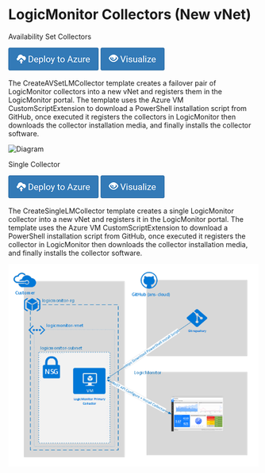 # LogicMonitor Collectors (New vNet)

Availability Set Collectors

[![Deploy to Azure](/Azure/Images/azure_deploy.png)](https://portal.azure.com/#create/Microsoft.Template/uri/https%3A%2F%2Fraw.githubusercontent.com%2Fans-cst%2FCloud-Scripts%2Fmaster%2FAzure%2FLogicMonitor%2FLogicMonitor-Collector-New-Network%2FCreateAVSetLMCollector.json)
[![Deploy to Azure](/Azure/Images/azure_view.png)](http://armviz.io/#/?load=https%3A%2F%2Fraw.githubusercontent.com%2Fans-cst%2FCloud-Scripts%2Fmaster%2FAzure%2FLogicMonitor%2FLogicMonitor-Collector-New-Network%2FCreateAVSetLMCollector.json)

The CreateAVSetLMCollector template creates a failover pair of LogicMonitor collectors into a new vNet and registers them in the LogicMonitor portal. The template uses the Azure VM CustomScriptExtension to download a PowerShell installation script from GitHub, once executed it registers the collectors in LogicMonitor then downloads the collector installation media, and finally installs the collector software. 

![Diagram](/Azure/LogicMonitor/LogicMonitor-Collector-New-Network/CreateLMCollector.png)


Single Collector

[![Deploy to Azure](/Azure/Images/azure_deploy.png)](https://portal.azure.com/#create/Microsoft.Template/uri/https%3A%2F%2Fraw.githubusercontent.com%2Fans-cst%2FCloud-Scripts%2Fmaster%2FAzure%2FLogicMonitor%2FLogicMonitor-Collector-New-Network%2FCreateSingleLMCollector.json)
[![Deploy to Azure](/Azure/Images/azure_view.png)](http://armviz.io/#/?load=https%3A%2F%2Fraw.githubusercontent.com%2Fans-cst%2FCloud-Scripts%2Fmaster%2FAzure%2FLogicMonitor%2FLogicMonitor-Collector-New-Network%2FCreateSingleLMCollector.json)

The CreateSingleLMCollector template creates a single LogicMonitor collector into a new vNet and registers it in the LogicMonitor portal. The template uses the Azure VM CustomScriptExtension to download a PowerShell installation script from GitHub, once executed it registers the collector in LogicMonitor then downloads the collector installation media, and finally installs the collector software. 

![Diagram](/Azure/LogicMonitor/LogicMonitor-Collector-Existing-Network/CreateLMCollectorSingleVM.png)
